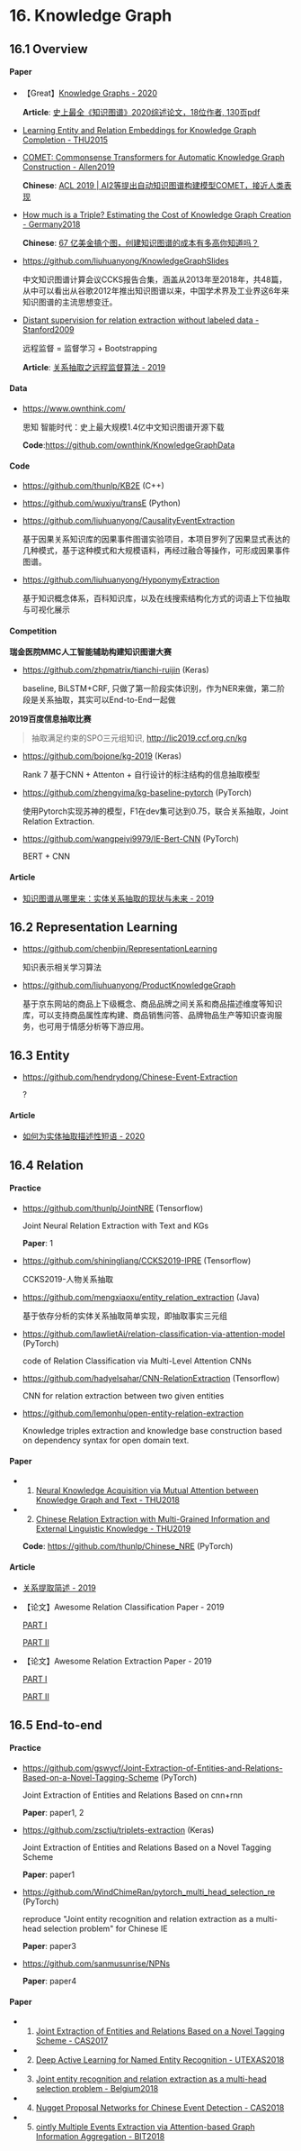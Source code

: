 # 16. Knowledge Graph

## 16.1 Overview

#### Paper

- 【Great】[Knowledge Graphs - 2020](https://arxiv.org/abs/2003.02320)

    **Article**: [史上最全《知识图谱》2020综述论文，18位作者, 130页pdf](https://mp.weixin.qq.com/s/NUBjX88nzCxCuHrAqaCVWg)

- [Learning Entity and Relation Embeddings for Knowledge Graph Completion - THU2015](http://nlp.csai.tsinghua.edu.cn/~lzy/publications/aaai2015_transr.pdf)

- [COMET: Commonsense Transformers for Automatic Knowledge Graph Construction - Allen2019](https://arxiv.org/abs/1906.05317)

    **Chinese**: [ACL 2019 | AI2等提出自动知识图谱构建模型COMET，接近人类表现](https://mp.weixin.qq.com/s/TKGQxPBA1XVNxR4nVtl8mg)

- [How much is a Triple? Estimating the Cost of Knowledge Graph Creation - Germany2018](http://ceur-ws.org/Vol-2180/ISWC_2018_Outrageous_Ideas_paper_10.pdf)

    **Chinese**: [67 亿美金搞个图，创建知识图谱的成本有多高你知道吗？](https://mp.weixin.qq.com/s?__biz=MzA3MzI4MjgzMw==&mid=2650757216&idx=1&sn=aea53429d390c783a7bf2a961da05c63)

- <https://github.com/liuhuanyong/KnowledgeGraphSlides>

    中文知识图谱计算会议CCKS报告合集，涵盖从2013年至2018年，共48篇，从中可以看出从谷歌2012年推出知识图谱以来，中国学术界及工业界这6年来知识图谱的主流思想变迁。

- [Distant supervision for relation extraction without labeled data - Stanford2009](http://www.stanfordlibrary.us/~jurafsky/mintz.pdf)

    远程监督 = 监督学习 + Bootstrapping

    **Article**: [关系抽取之远程监督算法 - 2019](https://www.cnblogs.com/Luv-GEM/p/11598294.html)

#### Data

- <https://www.ownthink.com/>

    思知 智能时代：史上最大规模1.4亿中文知识图谱开源下载

    **Code**:<https://github.com/ownthink/KnowledgeGraphData>


#### Code

- <https://github.com/thunlp/KB2E> (C++)

- <https://github.com/wuxiyu/transE> (Python)

- <https://github.com/liuhuanyong/CausalityEventExtraction>

    基于因果关系知识库的因果事件图谱实验项目，本项目罗列了因果显式表达的几种模式，基于这种模式和大规模语料，再经过融合等操作，可形成因果事件图谱。

- <https://github.com/liuhuanyong/HyponymyExtraction>

    基于知识概念体系，百科知识库，以及在线搜索结构化方式的词语上下位抽取与可视化展示


#### Competition

**瑞金医院MMC人工智能辅助构建知识图谱大赛**

- <https://github.com/zhpmatrix/tianchi-ruijin> (Keras)

    baseline, BiLSTM+CRF, 只做了第一阶段实体识别，作为NER来做，第二阶段是关系抽取，其实可以End-to-End一起做


**2019百度信息抽取比赛**

> 抽取满足约束的SPO三元组知识, <http://lic2019.ccf.org.cn/kg>

- <https://github.com/bojone/kg-2019> (Keras)

    Rank 7   基于CNN + Attenton + 自行设计的标注结构的信息抽取模型

- <https://github.com/zhengyima/kg-baseline-pytorch> (PyTorch)

    使用Pytorch实现苏神的模型，F1在dev集可达到0.75，联合关系抽取，Joint Relation Extraction.

- <https://github.com/wangpeiyi9979/IE-Bert-CNN> (PyTorch)

    BERT + CNN


#### Article

- [知识图谱从哪里来：实体关系抽取的现状与未来 - 2019](https://zhuanlan.zhihu.com/p/91762831)


## 16.2 Representation Learning

- <https://github.com/chenbjin/RepresentationLearning>

    知识表示相关学习算法

- <https://github.com/liuhuanyong/ProductKnowledgeGraph>

    基于京东网站的商品上下级概念、商品品牌之间关系和商品描述维度等知识库，可以支持商品属性库构建、商品销售问答、品牌物品生产等知识查询服务，也可用于情感分析等下游应用。


## 16.3 Entity

- <https://github.com/hendrydong/Chinese-Event-Extraction>

    ?

#### Article

- [如何为实体抽取描述性短语 - 2020](https://mp.weixin.qq.com/s?__biz=MzUyMDY0OTg3Nw==&mid=2247484085&idx=1&sn=375cc2c9f60f0bae98a83e044abc6f2d)


## 16.4 Relation

#### Practice

- <https://github.com/thunlp/JointNRE> (Tensorflow)

    Joint Neural Relation Extraction with Text and KGs

    **Paper**: 1

- <https://github.com/shiningliang/CCKS2019-IPRE> (Tensorflow)

    CCKS2019-人物关系抽取

- <https://github.com/mengxiaoxu/entity_relation_extraction> (Java)

    基于依存分析的实体关系抽取简单实现，即抽取事实三元组

- <https://github.com/lawlietAi/relation-classification-via-attention-model> (PyTorch)

    code of Relation Classification via Multi-Level Attention CNNs

- <https://github.com/hadyelsahar/CNN-RelationExtraction> (Tensorflow)

    CNN for relation extraction between two given entities

- <https://github.com/lemonhu/open-entity-relation-extraction>

    Knowledge triples extraction and knowledge base construction based on dependency syntax for open domain text.

#### Paper

- 1. [Neural Knowledge Acquisition via Mutual Attention between Knowledge Graph and Text - THU2018](https://www.aaai.org/ocs/index.php/AAAI/AAAI18/paper/view/16691/16013)

- 2. [Chinese Relation Extraction with Multi-Grained Information and External Linguistic Knowledge - THU2019](http://nlp.csai.tsinghua.edu.cn/~lzy/publications/acl2019_nre4chinese.pdf)

    **Code**: <https://github.com/thunlp/Chinese_NRE> (PyTorch)

#### Article

- [关系提取简述 - 2019](https://mp.weixin.qq.com/s?__biz=MjM5ODkzMzMwMQ==&mid=2650412040&idx=1&sn=8d580639fa1b65d948a187ac41340087)

- 【论文】Awesome Relation Classification Paper - 2019

    [PART I](https://blog.csdn.net/Kaiyuan_sjtu/article/details/89877420)

    [PART II](https://blog.csdn.net/Kaiyuan_sjtu/article/details/89961647)

- 【论文】Awesome Relation Extraction Paper - 2019

    [PART I](https://blog.csdn.net/Kaiyuan_sjtu/article/details/89961674)

    [PART II](https://blog.csdn.net/Kaiyuan_sjtu/article/details/90071703)


## 16.5 End-to-end

#### Practice

- <https://github.com/gswycf/Joint-Extraction-of-Entities-and-Relations-Based-on-a-Novel-Tagging-Scheme> (PyTorch)

    Joint Extraction of Entities and Relations Based on cnn+rnn

    **Paper**: paper1, 2

- <https://github.com/zsctju/triplets-extraction> (Keras)

    Joint Extraction of Entities and Relations Based on a Novel Tagging Scheme

    **Paper**: paper1

- <https://github.com/WindChimeRan/pytorch_multi_head_selection_re> (PyTorch)

    reproduce "Joint entity recognition and relation extraction as a multi-head selection problem" for Chinese IE

    **Paper**: paper3

- <https://github.com/sanmusunrise/NPNs>

    **Paper**: paper4

#### Paper

- 1. [Joint Extraction of Entities and Relations Based on a Novel Tagging Scheme - CAS2017](https://arxiv.org/abs/1706.05075)

- 2. [Deep Active Learning for Named Entity Recognition - UTEXAS2018](https://arxiv.org/abs/1707.05928)

- 3. [Joint entity recognition and relation extraction as a multi-head selection problem - Belgium2018](https://arxiv.org/abs/1804.07847)

- 4. [Nugget Proposal Networks for Chinese Event Detection - CAS2018](https://arxiv.org/abs/1805.00249)

- 5. [ointly Multiple Events Extraction via Attention-based Graph Information Aggregation - BIT2018](https://arxiv.org/abs/1809.09078)
